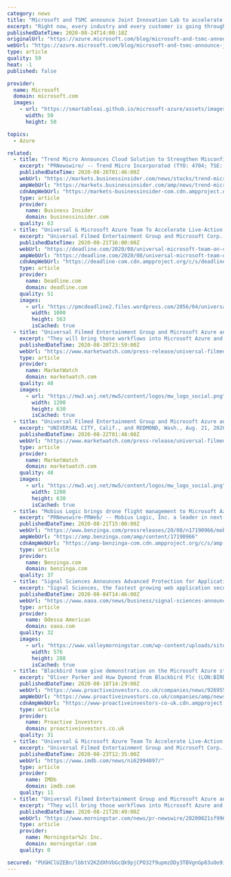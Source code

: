 ```yaml
---
category: news
title: "Microsoft and TSMC announce Joint Innovation Lab to accelerate silicon design on Azure"
excerpt: "Right now, every industry and every customer is going through a massive transformation, and cloud computing is often a central enabler of this."
publishedDateTime: 2020-08-24T14:00:18Z
originalUrl: "https://azure.microsoft.com/blog/microsoft-and-tsmc-announce-joint-innovation-lab-to-accelerate-silicon-design-on-azure/"
webUrl: "https://azure.microsoft.com/blog/microsoft-and-tsmc-announce-joint-innovation-lab-to-accelerate-silicon-design-on-azure/"
type: article
quality: 59
heat: -1
published: false

provider:
  name: Microsoft
  domain: microsoft.com
  images:
    - url: "https://smartableai.github.io/microsoft-azure/assets/images/organizations/microsoft.com-50x50.jpg"
      width: 50
      height: 50

topics:
  - Azure

related:
  - title: "Trend Micro Announces Cloud Solution to Strengthen Misconfiguration Protection for Microsoft Azure"
    excerpt: "PRNewswire/ -- Trend Micro Incorporated (TYO: 4704; TSE: 4704), a global leader in cloud security, today announced its"
    publishedDateTime: 2020-08-26T01:46:00Z
    webUrl: "https://markets.businessinsider.com/news/stocks/trend-micro-announces-cloud-solution-to-strengthen-misconfiguration-protection-for-microsoft-azure-1029533684"
    ampWebUrl: "https://markets.businessinsider.com/amp/news/trend-micro-announces-cloud-solution-to-strengthen-misconfiguration-protection-for-microsoft-azure-1029533684"
    cdnAmpWebUrl: "https://markets-businessinsider-com.cdn.ampproject.org/c/s/markets.businessinsider.com/amp/news/trend-micro-announces-cloud-solution-to-strengthen-misconfiguration-protection-for-microsoft-azure-1029533684"
    type: article
    provider:
      name: Business Insider
      domain: businessinsider.com
    quality: 63
  - title: "Universal & Microsoft Azure Team To Accelerate Live-Action & Animation Productions"
    excerpt: "Universal Filmed Entertainment Group and Microsoft Corp. have formed a strategic partnership to cloud-optimize live-action and animation productions. The team-up will streamline workflows, and"
    publishedDateTime: 2020-08-21T16:00:00Z
    webUrl: "https://deadline.com/2020/08/universal-microsoft-team-on-cloud-based-storage-system-for-animation-and-live-action-productions-1203019703/"
    ampWebUrl: "https://deadline.com/2020/08/universal-microsoft-team-on-cloud-based-storage-system-for-animation-and-live-action-productions-1203019703/amp/"
    cdnAmpWebUrl: "https://deadline-com.cdn.ampproject.org/c/s/deadline.com/2020/08/universal-microsoft-team-on-cloud-based-storage-system-for-animation-and-live-action-productions-1203019703/amp/"
    type: article
    provider:
      name: Deadline.com
      domain: deadline.com
    quality: 51
    images:
      - url: "https://pmcdeadline2.files.wordpress.com/2056/04/universal-microsoft-logos.jpg?w=1000"
        width: 1000
        height: 563
        isCached: true
  - title: "Universal Filmed Entertainment Group and Microsoft Azure announce partnership to accelerate live-action and animation productions"
    excerpt: "They will bring those workflows into Microsoft Azure and ensure Universal's ecosystem of partners can connect to them in open, standards-based ways. This partnership will also enable the ..."
    publishedDateTime: 2020-08-20T23:59:00Z
    webUrl: "https://www.marketwatch.com/press-release/universal-filmed-entertainment-group-and-microsoft-azure-announce-partnership-to-accelerate-live-action-and-animation-productions-2020-08-21"
    type: article
    provider:
      name: MarketWatch
      domain: marketwatch.com
    quality: 48
    images:
      - url: "https://mw3.wsj.net/mw5/content/logos/mw_logo_social.png"
        width: 1200
        height: 630
        isCached: true
  - title: "Universal Filmed Entertainment Group and Microsoft Azure announce partnership to accelerate live-action and animation productions"
    excerpt: "UNIVERSAL CITY, Calif., and REDMOND, Wash., Aug. 21, 2020 /PRNewswire via COMTEX/ -- UNIVERSAL CITY, Calif., and REDMOND, Wash., Aug. 21, 2020"
    publishedDateTime: 2020-08-22T01:48:00Z
    webUrl: "https://www.marketwatch.com/press-release/universal-filmed-entertainment-group-and-microsoft-azure-announce-partnership-to-accelerate-live-action-and-animation-productions-2020-08-21?mod=mw_quote_news&tesla=y"
    type: article
    provider:
      name: MarketWatch
      domain: marketwatch.com
    quality: 48
    images:
      - url: "https://mw3.wsj.net/mw5/content/logos/mw_logo_social.png"
        width: 1200
        height: 630
        isCached: true
  - title: "Mobius Logic brings drone flight management to Microsoft Azure"
    excerpt: "PRNewswire-PRWeb/ -- Mobius Logic, Inc. a leader in next-generation digital services, announced today that its Federal Aviation Administration"
    publishedDateTime: 2020-08-21T15:00:00Z
    webUrl: "https://www.benzinga.com/pressreleases/20/08/n17190966/mobius-logic-brings-drone-flight-management-to-microsoft-azure"
    ampWebUrl: "https://amp.benzinga.com/amp/content/17190966"
    cdnAmpWebUrl: "https://amp-benzinga-com.cdn.ampproject.org/c/s/amp.benzinga.com/amp/content/17190966"
    type: article
    provider:
      name: Benzinga.com
      domain: benzinga.com
    quality: 37
  - title: "Signal Sciences Announces Advanced Protection for Applications on Microsoft Azure"
    excerpt: "Signal Sciences, the fastest growing web application security company in the world, today announced an integration with Microsoft Azure App Service for the Signal Sciences next-gen Web Application ..."
    publishedDateTime: 2020-08-04T14:46:00Z
    webUrl: "https://www.oaoa.com/news/business/signal-sciences-announces-advanced-protection-for-applications-on-microsoft-azure/article_03283fdf-d27b-5f05-92c6-d90c2a0945ad.html"
    type: article
    provider:
      name: Odessa American
      domain: oaoa.com
    quality: 32
    images:
      - url: "https://www.valleymorningstar.com/wp-content/uploads/sites/63/2020/07/GET-IT-NOW-BUTTON.png"
        width: 576
        height: 288
        isCached: true
  - title: "Blackbird team give demonstration on the Microsoft Azure stand at the 2019 NAB Show"
    excerpt: "Oliver Parker and Huw Dymond from Blackbird Plc (LON:BIRD) discuss how they work with Microsoft Azure to enable 'lightning fast workflows for sports clipping and highlights production in the cloud'. This presentation was filmed at the 2019 NAB Show."
    publishedDateTime: 2020-08-18T14:29:00Z
    webUrl: "https://www.proactiveinvestors.co.uk/companies/news/926955/blackbird-team-give-demonstration-on-the-microsoft-azure-stand-at-the-2019-nab-show-926955.html"
    ampWebUrl: "https://www.proactiveinvestors.co.uk/companies/amp/news/926955"
    cdnAmpWebUrl: "https://www-proactiveinvestors-co-uk.cdn.ampproject.org/c/s/www.proactiveinvestors.co.uk/companies/amp/news/926955"
    type: article
    provider:
      name: Proactive Investors
      domain: proactiveinvestors.co.uk
    quality: 31
  - title: "Universal & Microsoft Azure Team To Accelerate Live-Action & Animation Productions"
    excerpt: "Universal Filmed Entertainment Group and Microsoft Corp. have formed a strategic partnership to cloud-optimize live-action and animation productions. The team-up will streamline workflows, and enable frictionless remote collaboration and content creation though a cloud-based production workflow,"
    publishedDateTime: 2020-08-23T12:35:00Z
    webUrl: "https://www.imdb.com/news/ni62994097/"
    type: article
    provider:
      name: IMDb
      domain: imdb.com
    quality: 11
  - title: "Universal Filmed Entertainment Group and Microsoft Azure announce partnership to accelerate live-action and animation productions"
    excerpt: "They will bring those workflows into Microsoft Azure and ensure Universal's ecosystem of partners can connect to them in open, standards-based ways. This partnership will also enable the ..."
    publishedDateTime: 2020-08-21T20:49:00Z
    webUrl: "https://www.morningstar.com/news/pr-newswire/20200821sf99683/universal-filmed-entertainment-group-and-microsoft-azure-announce-partnership-to-accelerate-live-action-and-animation-productions"
    type: article
    provider:
      name: Morningstar%2c Inc.
      domain: morningstar.com
    quality: 0

secured: "PUGHClUZEBn/lbbtV2KZdXhVbGcQk9pjCPO32f9upmzDDy3TBVgnGp83uOo9iE0GUBGizMYtxqo258bZePsxF1vSNT1iWY3unnvxqS6/AJ+gM9gFZ/B2QBkIx1+4xQIKU2TpuG69kGTkIcq4TlYFJKaK3dvKmHnY4nrWR3r3jWo7kK7k6bM8gmxGZCkUkYPpa66crI2pqsOP0gp2T/AQKG5XnL13cXgcBNvYN5v9xFWQXsn+kvzUEVaM1l6SowKbVlCPp7OJcwqrVqQiBEw+8zkaqUHsNiNKvGUN+Tj2IrXJFNOqc7LVqqacKTdZBkxAtXDI1OUKokFoXclME6dyMA==;sg2VVBvM3cI6tTs44YOhHg=="
---
```


